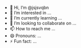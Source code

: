 - 👋 Hi, I’m @jsjsvqbn
- 👀 I’m interested in ...
- 🌱 I’m currently learning ...
- 💞️ I’m looking to collaborate on ...
- 📫 How to reach me ...
- 😄 Pronouns: ...
- ⚡ Fun fact: ...

<!---
jsjsvqbn/jsjsvqbn is a ✨ special ✨ repository because its `README.md` (this file) appears on your GitHub profile.
You can click the Preview link to take a look at your changes.
--->
